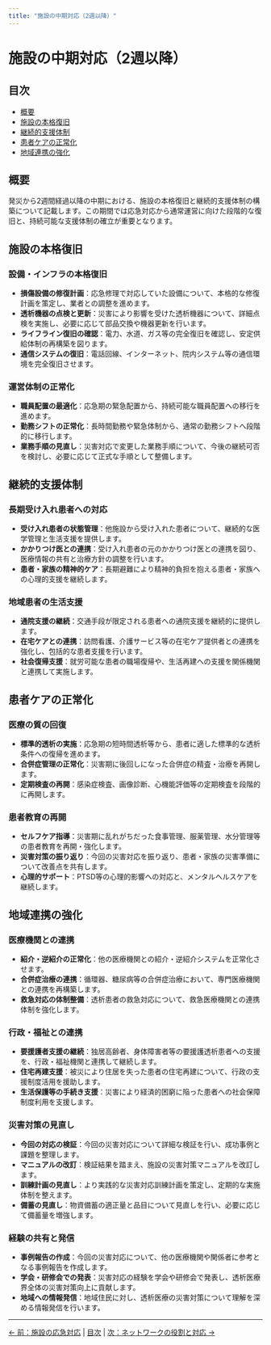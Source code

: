 ```yaml
---
title: "施設の中期対応（2週以降）"
---
```


# 施設の中期対応（2週以降）

## 目次

- [概要](#概要)
- [施設の本格復旧](#施設の本格復旧)
- [継続的支援体制](#継続的支援体制)
- [患者ケアの正常化](#患者ケアの正常化)
- [地域連携の強化](#地域連携の強化)

## 概要

発災から2週間経過以降の中期における、施設の本格復旧と継続的支援体制の構築について記載します。この期間では応急対応から通常運営に向けた段階的な復旧と、持続可能な支援体制の確立が重要となります。

## 施設の本格復旧

### 設備・インフラの本格復旧

- **損傷設備の修復計画**：応急修理で対応していた設備について、本格的な修復計画を策定し、業者との調整を進めます。
- **透析機器の点検と更新**：災害により影響を受けた透析機器について、詳細点検を実施し、必要に応じて部品交換や機器更新を行います。
- **ライフライン復旧の確認**：電力、水道、ガス等の完全復旧を確認し、安定供給体制の再構築を図ります。
- **通信システムの復旧**：電話回線、インターネット、院内システム等の通信環境を完全復旧させます。

### 運営体制の正常化

- **職員配置の最適化**：応急期の緊急配置から、持続可能な職員配置への移行を進めます。
- **勤務シフトの正常化**：長時間勤務や緊急体制から、通常の勤務シフトへ段階的に移行します。
- **業務手順の見直し**：災害対応で変更した業務手順について、今後の継続可否を検討し、必要に応じて正式な手順として整備します。

## 継続的支援体制

### 長期受け入れ患者への対応

- **受け入れ患者の状態管理**：他施設から受け入れた患者について、継続的な医学管理と生活支援を提供します。
- **かかりつけ医との連携**：受け入れ患者の元のかかりつけ医との連携を図り、医療情報の共有と治療方針の調整を行います。
- **患者・家族の精神的ケア**：長期避難により精神的負担を抱える患者・家族への心理的支援を継続します。

### 地域患者の生活支援

- **通院支援の継続**：交通手段が限定される患者への通院支援を継続的に提供します。
- **在宅ケアとの連携**：訪問看護、介護サービス等の在宅ケア提供者との連携を強化し、包括的な患者支援を行います。
- **社会復帰支援**：就労可能な患者の職場復帰や、生活再建への支援を関係機関と連携して実施します。

## 患者ケアの正常化

### 医療の質の回復

- **標準的透析の実施**：応急期の短時間透析等から、患者に適した標準的な透析条件への復帰を進めます。
- **合併症管理の正常化**：災害期に後回しになった合併症の精査・治療を再開します。
- **定期検査の再開**：感染症検査、画像診断、心機能評価等の定期検査を段階的に再開します。

### 患者教育の再開

- **セルフケア指導**：災害期に乱れがちだった食事管理、服薬管理、水分管理等の患者教育を再開・強化します。
- **災害対策の振り返り**：今回の災害対応を振り返り、患者・家族の災害準備について改善点を共有します。
- **心理的サポート**：PTSD等の心理的影響への対応と、メンタルヘルスケアを継続します。

## 地域連携の強化

### 医療機関との連携

- **紹介・逆紹介の正常化**：他の医療機関との紹介・逆紹介システムを正常化させます。
- **合併症治療の連携**：循環器、糖尿病等の合併症治療において、専門医療機関との連携を再構築します。
- **救急対応の体制整備**：透析患者の救急対応について、救急医療機関との連携体制を強化します。

### 行政・福祉との連携

- **要援護者支援の継続**：独居高齢者、身体障害者等の要援護透析患者への支援を、行政・福祉機関と連携して継続します。
- **住宅再建支援**：被災により住居を失った患者の住宅再建について、行政の支援制度活用を援助します。
- **生活保護等の手続き支援**：災害により経済的困窮に陥った患者への社会保障制度利用を支援します。

### 災害対策の見直し

- **今回の対応の検証**：今回の災害対応について詳細な検証を行い、成功事例と課題を整理します。
- **マニュアルの改訂**：検証結果を踏まえ、施設の災害対策マニュアルを改訂します。
- **訓練計画の見直し**：より実践的な災害対応訓練計画を策定し、定期的な実施体制を整えます。
- **備蓄の見直し**：物資備蓄の適正量と品目について見直しを行い、必要に応じて備蓄量を増強します。

### 経験の共有と発信

- **事例報告の作成**：今回の災害対応について、他の医療機関や関係者に参考となる事例報告を作成します。
- **学会・研修会での発表**：災害対応の経験を学会や研修会で発表し、透析医療界全体の災害対策向上に貢献します。
- **地域への情報発信**：地域住民に対し、透析医療の災害対策について理解を深める情報発信を行います。

---
[← 前：施設の応急対応](02-施設の応急対応（発災〜2週間）.md) | [目次](index.md) | [次：ネットワークの役割と対応 →](04-福井県透析施設ネットワークの役割と対応（全期間）.md)